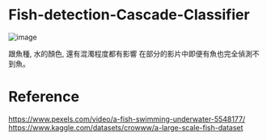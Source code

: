 # Fish-detection-Cascade-Classifier






![image](https://user-images.githubusercontent.com/108604868/183370854-14a2f97e-77d5-4182-ae53-26dcb7a396b7.png)



跟魚種, 水的顏色, 還有混濁程度都有影響
在部分的影片中即便有魚也完全偵測不到魚。




# Reference
https://www.pexels.com/video/a-fish-swimming-underwater-5548177/  
https://www.kaggle.com/datasets/crowww/a-large-scale-fish-dataset
